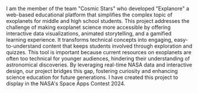I am the member of the team "Cosmic Stars" who developed "Explanore" a web-based educational platform that simplifies the complex topic of exoplanets for middle and high school students. 
This project addresses the challenge of making exoplanet science more accessible by offering interactive data visualizations, animated storytelling, and a gamified learning experience. 
It transforms technical concepts into engaging, easy-to-understand content that keeps students involved through exploration and quizzes. 
This tool is important because current resources on exoplanets are often too technical for younger audiences, hindering their understanding of astronomical discoveries. 
By leveraging real-time NASA data and interactive design, our project bridges this gap, fostering curiosity and enhancing science education for future generations.
I have created this project to display in the NASA's Space Apps Contest 2024.
